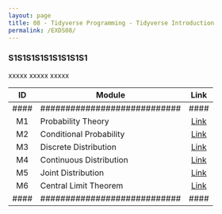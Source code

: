 ```yaml
---
layout: page
title: 08 - Tidyverse Programming - Tidyverse Introduction
permalink: /EXDS08/
---
```


<h3>S1S1S1S1S1S1S1S1S1</h3>

xxxxx xxxxx xxxxx

| ID | Module                     |Link|
|:--:|----------------------------|:--:|
|####|############################|####|
| M1 | Probability Theory         |[Link](/03-MSDS-Courses/EXDS04/M1/)|
| M2 | Conditional Probability    |[Link](/03-MSDS-Courses/EXDS04/M2/)|
| M3 | Discrete Distribution      |[Link](/03-MSDS-Courses/EXDS04/M3/)|
| M4 | Continuous Distribution    |[Link](/03-MSDS-Courses/EXDS04/M4/)|
| M5 | Joint Distribution         |[Link](/03-MSDS-Courses/EXDS04/M5/)|
| M6 | Central Limit Theorem      |[Link](/03-MSDS-Courses/EXDS04/M6/)|
|####|############################|####|


